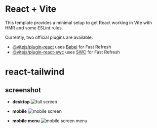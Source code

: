 # React + Vite

This template provides a minimal setup to get React working in Vite with HMR and some ESLint rules.

Currently, two official plugins are available:

- [@vitejs/plugin-react](https://github.com/vitejs/vite-plugin-react/blob/main/packages/plugin-react/README.md) uses [Babel](https://babeljs.io/) for Fast Refresh
- [@vitejs/plugin-react-swc](https://github.com/vitejs/vite-plugin-react-swc) uses [SWC](https://swc.rs/) for Fast Refresh

# react-tailwind
## screenshot
- **desktop** 
![full screen](https://github.com/ruby-bang/react-tailwind/assets/81295292/36e05909-4c3d-46b5-9a11-74f887431d57)

- **mobile**
![mobile screen](https://github.com/ruby-bang/react-tailwind/assets/81295292/2692a7e4-8ed3-4004-ac06-7a0893c34de0)
- **mobile menu**
![mobile screen menu](https://github.com/ruby-bang/react-tailwind/assets/81295292/326a0713-4824-443c-bb25-bfe40444638e)
